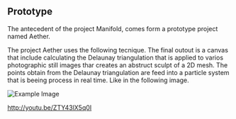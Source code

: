 ## Prototype

The antecedent of the project Manifold, comes form a prototype project named Aether.

The project Aether uses the following tecnique. The final outout is a canvas that include calculating the Delaunay triangulation that is applied to varios photographic still images thar creates an abstruct sculpt of a 2D mesh. The points obtain from the Delaunay triangulation are feed into a particle system that is beeing process in real time. Like in the following image.

![Example Image](http://codigogenerativo.com/wp-content/uploads/eather_03.jpg "Interaction")


http://youtu.be/ZTY43lX5q0I
